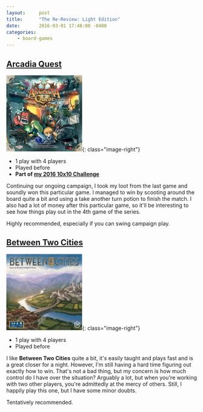 ```yaml
---
layout:     post
title:      "The Re-Review: Light Edition"
date:       2016-03-01 17:48:00 -0400
categories:
    - board-games
---
```

## [Arcadia Quest](https://boardgamegeek.com/boardgame/155068/arcadia-quest)

![Arcadia Quest](/images/covers/arcadia-quest.jpg){: class="image-right"}

- 1 play with 4 players
- Played before
- **Part of [my 2016 10x10 Challenge](https://boardgamegeek.com/geeklist/202712/wesbakers-2016-10x10-hardcore-challenge)**

Continuing our ongoing campaign, I took my loot from the last game and soundly won this particular game. I managed to win by scooting around the board quite a bit and using a take another turn potion to finish the match. I also had a lot of money after this particular game, so it'll be interesting to see how things play out in the 4th game of the series.

Highly recommended, especially if you can swing campaign play.

## [Between Two Cities](https://boardgamegeek.com/boardgame/168435/between-two-cities)

![Between Two Cities](/images/covers/between-two-cities.jpg){: class="image-right"}

- 1 play with 4 players
- Played before

I like **Between Two Cities** quite a bit, it's easily taught and plays fast and is a great closer for a night. However, I'm still having a hard time figuring out exactly how to win. That's not a bad thing, but my concern is how much control do I have over the situation? Arguably a lot, but when you're working with two other players, you're admittedly at the mercy of others. Still, I happily play this one, but I have some minor doubts.

Tentatively recommended.
